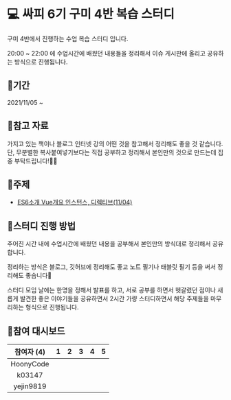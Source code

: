 # 💻 싸피 6기 구미 4반 복습 스터디

구미 4반에서 진행하는 수업 복습 스터디 입니다.

20:00 ~ 22:00 에 수업시간에 배웠던 내용들을 정리해서 이슈 게시판에 올리고 공유하는 방식으로 진행됩니다.

## 📆기간

2021/11/05 ~


## 📑참고 자료

 가지고 있는 책이나 블로그 인터넷 강의 어떤 것을 참고해서 정리해도 좋을 것 같습니다.
 단, 무분별한 복사붙여넣기보다는 직접 공부하고 정리해서 본인만의 것으로 만드는데 집중 부탁드립니다!🙆‍♀️



## 📒주제
  
  - [ES6소개 Vue개요 인스턴스, 디렉티브(11/04)](https://github.com/ssafy6-study/Summary/issues/1)

## 🚀스터디 진행 방법

 주어진 시간 내에 수업시간에 배웠던 내용을 공부해서 본인만의 방식대로 정리해서 공유합니다.

 정리하는 방식은 블로그, 깃허브에 정리해도 좋고 노트 필기나 태블릿 필기 등을 써서 정리해도 좋습니다🙂

 스터디 모임 날에는 한명을 정해서 발표를 하고, 서로 공부를 하면서 헷갈렸던 점이나 새롭게 발견한 좋은 이야기들을 공유하면서 2시간 가량 스터디하면서 해당 주제들을 마무리하는 형식으로 진행됩니다. 





## 🏁참여 대시보드

| 참여자 (4)           | 1   | 2   | 3   | 4   | 5   |
| :--------------------: | :---: | :---: | :---: | :---: | :---: |
| HoonyCode    |    |    |    |    |     |
| k03147|    |   |    |    |     |
|yejin9819|    |    |    |     |     |
